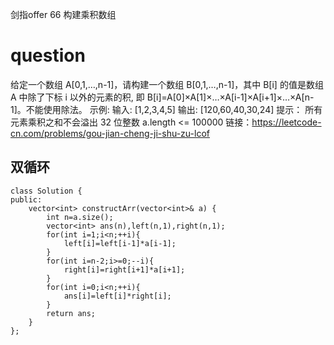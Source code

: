 剑指offer 66 构建乘积数组

# question
给定一个数组 A[0,1,…,n-1]，请构建一个数组 B[0,1,…,n-1]，其中 B[i] 的值是数组 A 中除了下标 i 以外的元素的积, 即 B[i]=A[0]×A[1]×…×A[i-1]×A[i+1]×…×A[n-1]。不能使用除法。
示例:
输入: [1,2,3,4,5]
输出: [120,60,40,30,24]
提示：
所有元素乘积之和不会溢出 32 位整数
a.length <= 100000
链接：https://leetcode-cn.com/problems/gou-jian-cheng-ji-shu-zu-lcof

## 双循环
~~~
class Solution {
public:
    vector<int> constructArr(vector<int>& a) {
        int n=a.size();
        vector<int> ans(n),left(n,1),right(n,1);
        for(int i=1;i<n;++i){
            left[i]=left[i-1]*a[i-1];
        }
        for(int i=n-2;i>=0;--i){
            right[i]=right[i+1]*a[i+1];
        }
        for(int i=0;i<n;++i){
            ans[i]=left[i]*right[i];
        }
        return ans;
    }
};
~~~
